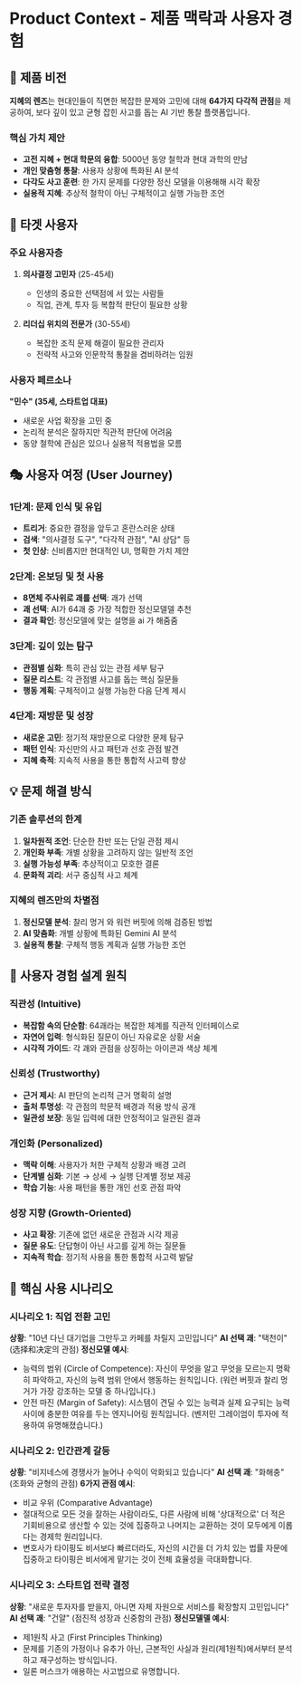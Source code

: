 # Product Context - 제품 맥락과 사용자 경험

## 🎯 제품 비전

**지혜의 렌즈**는 현대인들이 직면한 복잡한 문제와 고민에 대해 **64가지 다각적 관점**을 제공하여, 보다 깊이 있고 균형 잡힌 사고를 돕는 AI 기반 통찰 플랫폼입니다.

### 핵심 가치 제안
- **고전 지혜 + 현대 학문의 융합**: 5000년 동양 철학과 현대 과학의 만남
- **개인 맞춤형 통찰**: 사용자 상황에 특화된 AI 분석
- **다각도 사고 훈련**: 한 가지 문제를 다양한 정신 모델을 이용해해 시각 확장
- **실용적 지혜**: 추상적 철학이 아닌 구체적이고 실행 가능한 조언

## 👥 타겟 사용자

### 주요 사용자층
1. **의사결정 고민자** (25-45세)
   - 인생의 중요한 선택점에 서 있는 사람들
   - 직업, 관계, 투자 등 복합적 판단이 필요한 상황


2. **리더십 위치의 전문가** (30-55세)
   - 복잡한 조직 문제 해결이 필요한 관리자
   - 전략적 사고와 인문학적 통찰을 겸비하려는 임원


### 사용자 페르소나
**"민수" (35세, 스타트업 대표)**
- 새로운 사업 확장을 고민 중
- 논리적 분석은 잘하지만 직관적 판단에 어려움
- 동양 철학에 관심은 있으나 실용적 적용법을 모름


## 🎭 사용자 여정 (User Journey)

### 1단계: 문제 인식 및 유입
- **트리거**: 중요한 결정을 앞두고 혼란스러운 상태
- **검색**: "의사결정 도구", "다각적 관점", "AI 상담" 등
- **첫 인상**: 신비롭지만 현대적인 UI, 명확한 가치 제안

### 2단계: 온보딩 및 첫 사용
- **8면체 주사위로 괘를 선택**: 괘가 선택
- **괘 선택**: AI가 64괘 중 가장 적합한 정신모델델 추천
- **결과 확인**: 정신모델에 맞는 설명을 ai 가 해줌줌

### 3단계: 깊이 있는 탐구
- **관점별 심화**: 특히 관심 있는 관점 세부 탐구
- **질문 리스트**: 각 관점별 사고를 돕는 핵심 질문들
- **행동 계획**: 구체적이고 실행 가능한 다음 단계 제시

### 4단계: 재방문 및 성장
- **새로운 고민**: 정기적 재방문으로 다양한 문제 탐구
- **패턴 인식**: 자신만의 사고 패턴과 선호 관점 발견
- **지혜 축적**: 지속적 사용을 통한 통합적 사고력 향상

## 💡 문제 해결 방식

### 기존 솔루션의 한계
1. **일차원적 조언**: 단순한 찬반 또는 단일 관점 제시
2. **개인화 부족**: 개별 상황을 고려하지 않는 일반적 조언
3. **실행 가능성 부족**: 추상적이고 모호한 결론
4. **문화적 괴리**: 서구 중심적 사고 체계

### 지혜의 렌즈만의 차별점
1. **정신모델 분석**: 찰리 멍거 와 워런 버핏에 의해 검증된 방법
2. **AI 맞춤화**: 개별 상황에 특화된 Gemini AI 분석
3. **실용적 통찰**: 구체적 행동 계획과 실행 가능한 조언


## 🎨 사용자 경험 설계 원칙

### 직관성 (Intuitive)
- **복잡함 속의 단순함**: 64괘라는 복잡한 체계를 직관적 인터페이스로
- **자연어 입력**: 형식화된 질문이 아닌 자유로운 상황 서술
- **시각적 가이드**: 각 괘와 관점을 상징하는 아이콘과 색상 체계

### 신뢰성 (Trustworthy)
- **근거 제시**: AI 판단의 논리적 근거 명확히 설명
- **출처 투명성**: 각 관점의 학문적 배경과 적용 방식 공개
- **일관성 보장**: 동일 입력에 대한 안정적이고 일관된 결과

### 개인화 (Personalized)
- **맥락 이해**: 사용자가 처한 구체적 상황과 배경 고려
- **단계별 심화**: 기본 → 상세 → 실행 단계별 정보 제공
- **학습 기능**: 사용 패턴을 통한 개인 선호 관점 파악

### 성장 지향 (Growth-Oriented)
- **사고 확장**: 기존에 없던 새로운 관점과 시각 제공
- **질문 유도**: 단답형이 아닌 사고를 깊게 하는 질문들
- **지속적 학습**: 정기적 사용을 통한 통합적 사고력 발달

## 🔄 핵심 사용 시나리오

### 시나리오 1: 직업 전환 고민
**상황**: "10년 다닌 대기업을 그만두고 카페를 차릴지 고민입니다"
**AI 선택 괘**: "택천이" (选择和决定의 관점)
**정신모델 예시**:
- 능력의 범위 (Circle of Competence): 자신이 무엇을 알고 무엇을 모르는지 명확히 파악하고, 자신의 능력 범위 안에서 행동하는 원칙입니다. (워런 버핏과 찰리 멍거가 가장 강조하는 모델 중 하나입니다.)
- 안전 마진 (Margin of Safety): 시스템이 견딜 수 있는 능력과 실제 요구되는 능력 사이에 충분한 여유를 두는 엔지니어링 원칙입니다. (벤저민 그레이엄이 투자에 적용하여 유명해졌습니다.)


### 시나리오 2: 인간관계 갈등
**상황**: "비지네스에 경쟁사가 늘어나 수익이 악화되고 있습니다"
**AI 선택 괘**: "화해충" (조화와 균형의 관점)
**6가지 관점 예시**:
- 비교 우위 (Comparative Advantage)
- 절대적으로 모든 것을 잘하는 사람이라도, 다른 사람에 비해 '상대적으로' 더 적은 기회비용으로 생산할 수 있는 것에 집중하고 나머지는 교환하는 것이 모두에게 이롭다는 경제학 원리입니다.
- 변호사가 타이핑도 비서보다 빠르더라도, 자신의 시간을 더 가치 있는 법률 자문에 집중하고 타이핑은 비서에게 맡기는 것이 전체 효율성을 극대화합니다.


### 시나리오 3: 스타트업 전략 결정
**상황**: "새로운 투자자를 받을지, 아니면 자체 자원으로 서비스를 확장할지 고민입니다"
**AI 선택 괘**: "건얄" (점진적 성장과 신중함의 관점)
**정신모델델 예시**:
- 제1원칙 사고 (First Principles Thinking)
- 문제를 기존의 가정이나 유추가 아닌, 근본적인 사실과 원리(제1원칙)에서부터 분석하고 재구성하는 방식입니다.
- 일론 머스크가 애용하는 사고법으로 유명합니다.
